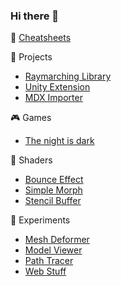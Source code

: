 ### Hi there 👋

:pushpin: [Cheatsheets](https://adcimon.github.io/cheatsheets/)

:hammer: Projects
* [Raymarching Library](https://github.com/adcimon/com.adcimon.raymarching)
* [Unity Extension](https://github.com/adcimon/com.adcimon.unity-extension)
* [MDX Importer](https://github.com/adcimon/com.adcimon.mdx-importer)

:video_game: Games
* [The night is dark](https://adcimon.github.io/the-night-is-dark/)

:art: Shaders
* [Bounce Effect](https://github.com/adcimon/vertex-shader-bounce-effect)
* [Simple Morph](https://github.com/adcimon/vertex-shader-simple-morph)
* [Stencil Buffer](https://github.com/adcimon/stencil-buffer-4-item-box)

:construction: Experiments
* [Mesh Deformer](https://github.com/adcimon/unity-job-system-mesh-deformer)
* [Model Viewer](https://adcimon.github.io/web-model-viewer/)
* [Path Tracer](https://github.com/adcimon/path-tracer)
* [Web Stuff](https://adcimon.github.io/web-experiments/)
